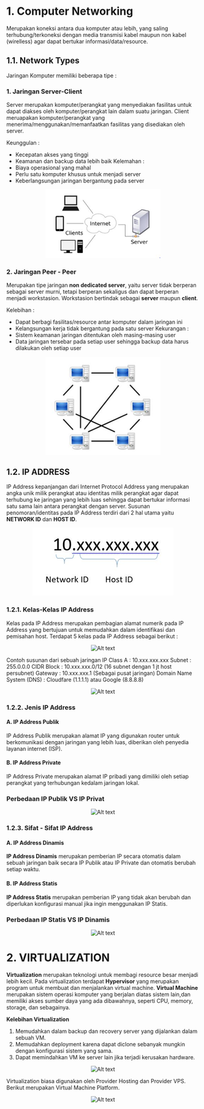 # **1. Computer Networking**
Merupakan koneksi antara dua komputer atau lebih, yang saling terhubung/terkoneksi dengan media transmisi kabel maupun non kabel (wirelless) agar dapat bertukar informasi/data/resource.

## **1.1. Network Types**
Jaringan Komputer memiliki beberapa tipe :
### **1. Jaringan Server-Client**

Server merupakan komputer/perangkat yang menyediakan fasilitas untuk dapat diakses oleh komputer/perangkat lain dalam suatu jaringan.
Client meruapakan komputer/perangkat yang menerima/menggunakan/memanfaatkan fasilitas yang disediakan oleh server.

Keunggulan : 
- Kecepatan akses yang tinggi
- Keamanan dan backup data lebih baik
Kelemahan : 
- Biaya operasional yang mahal
- Perlu satu komputer khusus untuk menjadi server
- Keberlangsungan jaringan bergantung pada server

<p align="center">
<img src="../assets/image/2. Computing Network & VM/1. Client-Server.JPG" alt="Alt text" title="Client - Server" style="display: inline-block; margin: 0 auto;  max-width: 300px ">
</p>

### **2. Jaringan Peer - Peer**

Merupakan tipe jaringan **non dedicated server**, yaitu server tidak berperan sebagai server murni, tetapi berperan sekaligus dan dapat berperan menjadi workstasion. Workstasion bertindak sebagai **server** maupun **client**.

Kelebihan : 
- Dapat berbagi fasilitas/resource antar komputer dalam jaringan ini
- Kelangsungan kerja tidak bergantung pada satu server
Kekurangan :
- Sistem keamanan jaringan ditentukan oleh masing-masing user
- Data jaringan tersebar pada setiap user sehingga backup data harus dilakukan oleh setiap user

<p align="center">
<img src="../assets/image/2. Computing Network & VM/2. Peer - Peer.JPG" alt="Alt text" title="Client - Server" style="display: inline-block; margin: 0 auto;  max-width: 300px ">
</p>

## **1.2. IP ADDRESS**
IP Address kepanjangan dari Internet Protocol Address yang merupakan angka unik milik perangkat atau identitas milik perangkat agar dapat terhubung ke jaringan yang lebih luas sehingga dapat bertukar informasi satu sama lain antara perangkat dengan server. Susunan penomoran/identitas pada IP Address terdiri dari 2 hal utama yaitu **NETWORK ID** dan **HOST ID**. 

<p align="center">
<img src="../assets/image/2. Computing Network & VM/7. IP Mask.JPG" alt="Alt text" title="Client - Server" style="display: inline-block; margin: 0 auto; max-width: 400px " >
</p>

### **1.2.1. Kelas-Kelas IP Address**

Kelas pada IP Address merupakan pembagian alamat numerik pada IP Address yang bertujuan untuk memudahkan dalam identifikasi dan pemisahan host. 
Terdapat 5 kelas pada IP Address sebagai berikut :

<p align="center">
<img src="../../assets/image/2. Computing Network & VM/5. Kelas IP Address.JPG" alt="Alt text" title="Client - Server" style="display: inline-block; margin: 0 auto; max-width: 300px " >
</p>

Contoh susunan dari sebuah jaringan
IP Class A : 10.xxx.xxx.xxx
Subnet : 255.0.0.0
CIDR Block : 10.xxx.xxx.0/12 (16 subnet dengan 1 jt host persubnet)
Gateway : 10.xxx.xxx.1 (Sebagai pusat jaringan)
Domain Name System (DNS) : Cloudfare (1.1.1.1) atau Google (8.8.8.8)

<p align="center">
<img src="../../assets/image/2. Computing Network & VM/6. CIDR.JPG" alt="Alt text" title="Client - Server" style="display: inline-block; margin: 0 auto; max-width: 600px " >
</p>


### **1.2.2. Jenis IP Address**


#### **A. IP Address Publik**

IP Address Publik merupakan alamat IP yang digunakan router untuk berkomunikasi dengan jaringan yang lebih luas, diberikan oleh penyedia layanan internet (ISP).

#### **B. IP Address Private**
IP Address Private merupakan alamat IP pribadi yang dimiliki oleh setiap perangkat yang terhubungan kedalam jaringan lokal.

### **Perbedaan IP Publik VS IP Privat**

<p align="center">
<img src="../../assets/image/2. Computing Network & VM/3. IP Publik vs IP Privat.JPG" alt="Alt text" title="Client - Server" style="display: inline-block; margin: 0 auto; max-width: 300px " >
</p>

### **1.2.3. Sifat - Sifat IP Address**

#### **A. IP Address Dinamis**

**IP Address Dinamis** merupakan pemberian IP secara otomatis dalam sebuah jaringan baik secara IP Publik atau IP Private dan otomatis berubah setiap waktu.

#### **B. IP Address Statis**

**IP Address Statis** merupakan pemberian IP yang tidak akan berubah dan diperlukan konfigurasi manual jika ingin menggunakan IP Statis.

### **Perbedaan IP Statis VS IP Dinamis**

<p align="center">
<img src="../../assets/image/2. Computing Network & VM/4. IP Statis vs IP Publik.JPG" alt="Alt text" title="Client - Server" style="display: inline-block; margin: 0 auto; max-width: 300px " >
</p>

# **2. VIRTUALIZATION**
**Virtualization** merupakan teknologi untuk membagi resource besar menjadi lebih kecil. Pada virtualization terdapat **Hypervisor** yang merupakan program untuk membuat dan menjalankan virtual machine. **Virtual Machine** merupakan sistem operasi komputer yang berjalan diatas sistem lain,dan memiliki akses sumber daya yang ada dibawahnya, seperti CPU, memory, storage, dan sebagainya.

**Kelebihan Virtualization**
1. Memudahkan dalam backup dan recovery server yang dijalankan dalam sebuah VM.
2. Memudahkan deployment karena dapat diclone sebanyak mungkin dengan konfigurasi sistem yang sama.
3. Dapat memindahkan VM ke server lain jika terjadi kerusakan hardware.
   
<p align="center">
<img src="../../assets/image/2. Computing Network & VM/8. Virtualization Imagine.JPG" alt="Alt text" title="Client - Server" style="display: inline-block; margin: 0 auto; max-width: 300px " >
</p>   

Virtualization biasa digunakan oleh Provider Hosting dan Provider VPS. Berikut merupakan Virtual Machine Platform.

<p align="center">
<img src="../../assets/image/2. Computing Network & VM/9. Platform VM.JPG" alt="Alt text" title="Client - Server" style="display: inline-block; margin: 0 auto; max-width: 300px " >
</p>  


